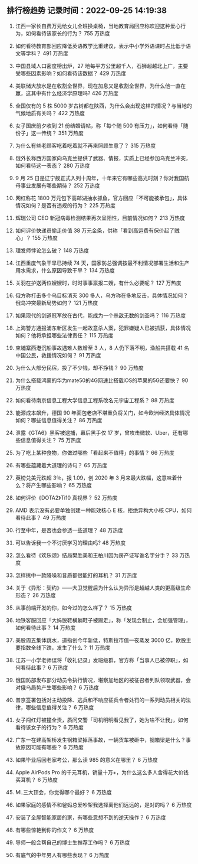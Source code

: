 
## 排行榜趋势 记录时间：2022-09-25 14:19:38
  
  1. 江西一家长自费万元给女儿全班换桌椅，当地教育局回应称欢迎这种爱心行为，如何看待该家长的行为？ 755 万热度
    
  2. 如何看待教育部回应降低英语教学比重建议，表示中小学外语课时占比低于语文等学科？ 491 万热度
    
  3. 中国县域人口密度榜出炉，27 地每平方公里超千人，石狮超越北上广，主要受哪些因素影响？如何看待该数据？ 429 万热度
    
  4. 美联储大放水是在收割全世界，现在加息又是收割全世界，为什么他一直在赢，这其中有什么经济学原理吗? 426 万热度
    
  5. 全国仅有的 5 株 5000 岁古树都在陕西，为什么会出现这样的情况？与当地的气候地质有关吗？ 422 万热度
    
  6. 女子国庆前夕收到 21 份结婚请帖，称「每个随 500 有压力」，如何看待「随份子」这一传统？ 351 万热度
    
  7. 为什么有些老顾客吃着吃着就不再来照顾生意了？ 315 万热度
    
  8. 俄外长称西方国家向乌克兰提供了武器、情报，实质上已经参加乌克兰冲突，如何看待这一表态？ 280 万热度
    
  9. 9 月 25 日是辽宁舰正式入列十周年，十年来它有哪些高光时刻？你对我国航母事业发展有哪些期待？ 252 万热度
    
  10. 网红称花 1800 万元包下高邮湖抽水抓鱼，官方回应「不可能被承包」，具体情况如何？是否有违规的行为？ 225 万热度
    
  11. 辉瑞公司 CEO 新冠病毒检测结果再次呈阳性，目前情况如何？ 213 万热度
    
  12. 如何评价快递员偷走价值 38 万元金条，供称「看到高运费有保价起了贼心」？ 155 万热度
    
  13. 理发师悖论怎么破？ 148 万热度
    
  14. 江西重度气象干旱已持续 74 天，国家防总强调按最不利情况部署生活和生产用水需求，什么原因导致干旱？ 134 万热度
    
  15. 关羽在护送两位嫂嫂时，时时事事禀报二嫂，有什么必要呢？ 127 万热度
    
  16. 俄方称打击多个乌目标消灭 300 多人，乌方称在多地反击，具体情况如何？俄乌冲突最新局势如何？ 121 万热度
    
  17. 如果现代的剑道冠军放在古代，能成为一个杀敌无数的剑圣吗？ 116 万热度
    
  18. 上海警方通报浦东新区发生一起故意杀人案，犯罪嫌疑人已被抓获，具体情况如何？他将承担哪些法律责任？ 115 万热度
    
  19. 柬埔寨西港沉船事故遇难人数增至 3 人，8 人仍下落不明，渔船共搭载 41 名中国公民，救援情况如何？ 91 万热度
    
  20. 为什么大部分民宿，投了不少钱，却不挣钱？ 90 万热度
    
  21. 为什么搭载鸿蒙的华为mate50的4G网速比搭载iOS的苹果的5G还要快？ 90 万热度
    
  22. 如何看待南京信息工程大学信息工程系改名元宇宙工程系？ 88 万热度
    
  23. 能源成本飙升，德国 90 年面包老店不堪重负将关门，如今欧洲经济具体情况如何？哪些信息值得关注？ 86 万热度
    
  24. 泄露《GTA6》黑客被逮捕，幕后黑手仅 17 岁，曾攻击微软、Uber，还有哪些信息值得关注？ 75 万热度
    
  25. 为了吃上某种食物，你做过哪些「看起来不值得」的事情？ 66 万热度
    
  26. 有哪些蕴藏着大道理的诗句？ 65 万热度
    
  27. 英镑兑美元跌超 3％，报 1.09，创 2020 年 3 月来最大跌幅，这意味着什么？将产生哪些影响？ 65 万热度
    
  28. 如何评价《DOTA2》Ti10 真视界？ 52 万热度
    
  29. AMD 表示没有必要单独创建一种能效核心 E 核，拒绝异构大小核 CPU，如何看待此事？ 49 万热度
    
  30. 行至中年，是否也会参透一些道理？ 48 万热度
    
  31. 可以告诉我一个不讨厌学习的理由吗? 48 万热度
    
  32. 怎么看待《欢乐颂》结局樊胜美和王柏川因为房产证写谁名字分手？ 33 万热度
    
  33. 怎样挑中一款降噪和音质都很能打的耳机？ 31 万热度
    
  34. 关于《异形：契约》——大卫觉醒后为什么认为异形是超越人类的更高级生命形态？ 26 万热度
    
  35. 从事前端开发的你，如今过的怎么样了？ 15 万热度
    
  36. 地铁客服回应「大妈脱鞋横躺鞋子被踢走」，称「发现会制止，会加强管理」，如何看待此事？ 14 万热度
    
  37. 美股周五集体跳水，道指创今年新低，特斯拉市值一夜蒸发 3000 亿，欧股主要指数全线下跌，发生了什么？ 11 万热度
    
  38. 江苏一小学老师误将「收礼记录」发班级群，官方称「当事人已被停职」，如何看待此事？ 6 万热度
    
  39. 俄国防部发布部分动员令执行情况，堪察加地区的被征召者列队领取武器，会对俄乌局势产生哪些影响？ 6 万热度
    
  40. 普京签署包括对主动投降、逃兵和不响应征兵令者处罚的一系列动员相关的法律，哪些信息值得关注？ 6 万热度
    
  41. 女子闯红灯被撞全责，质问交警「司机明明看见我了，她为啥不让我」，如何看待该女子的行为？ 6 万热度
    
  42. 广东一在建高架桥发生钢箱梁掉落事故，一辆货车被砸中，钢箱梁是什么？事故原因可能有哪些？ 6 万热度
    
  43. 如果毕业后回老家考公，那么读 985 的意义在哪里？ 6 万热度
    
  44. Apple AirPods Pro 的千元耳机，销量十万+，为什么这么多人舍得花大价钱买耳机？ 6 万热度
    
  45. ML三大顶会，你觉得哪个最好？ 6 万热度
    
  46. 如果家庭的感情不和爸妈总爱吵架我选择离他们远远的，是对的吗？ 6 万热度
    
  47. 安装了全屋智能家居的家，有哪些意想不到的逆天操作？ 6 万热度
    
  48. 有哪些惊艳到你的作文？ 6 万热度
    
  49. 导师一般会帮自己的博士生推荐工作吗？ 6 万热度
    
  50. 有底气的中年男人有哪些表现？ 6 万热度
    